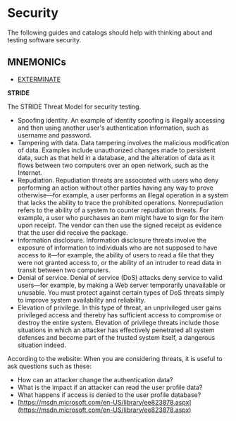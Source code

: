 # Security

The following guides and catalogs should help with thinking about and testing software security.

## MNEMONICs

* [EXTERMINATE](https://www.slideshare.net/andreicontan/daniel-billing-exploring-the-security-testers-toolbox)

**STRIDE**

The STRIDE Threat Model for security testing.

* Spoofing identity. An example of identity spoofing is illegally accessing and then using another user's authentication information, such as username and password.
* Tampering with data. Data tampering involves the malicious modification of data. Examples include unauthorized changes made to persistent data, such as that held in a database, and the alteration of data as it flows between two computers over an open network, such as the Internet.
* Repudiation. Repudiation threats are associated with users who deny performing an action without other parties having any way to prove otherwise—for example, a user performs an illegal operation in a system that lacks the ability to trace the prohibited operations. Nonrepudiation refers to the ability of a system to counter repudiation threats. For example, a user who purchases an item might have to sign for the item upon receipt. The vendor can then use the signed receipt as evidence that the user did receive the package.
* Information disclosure. Information disclosure threats involve the exposure of information to individuals who are not supposed to have access to it—for example, the ability of users to read a file that they were not granted access to, or the ability of an intruder to read data in transit between two computers.
* Denial of service. Denial of service \(DoS\) attacks deny service to valid users—for example, by making a Web server temporarily unavailable or unusable. You must protect against certain types of DoS threats simply to improve system availability and reliability.
* Elevation of privilege. In this type of threat, an unprivileged user gains privileged access and thereby has sufficient access to compromise or destroy the entire system. Elevation of privilege threats include those situations in which an attacker has effectively penetrated all system defenses and become part of the trusted system itself, a dangerous situation indeed.

According to the website: When you are considering threats, it is useful to ask questions such as these:

* How can an attacker change the authentication data?
* What is the impact if an attacker can read the user profile data?
* What happens if access is denied to the user profile database?
* [https://msdn.microsoft.com/en-US/library/ee823878.aspx](https://msdn.microsoft.com/en-US/library/ee823878.aspx)


